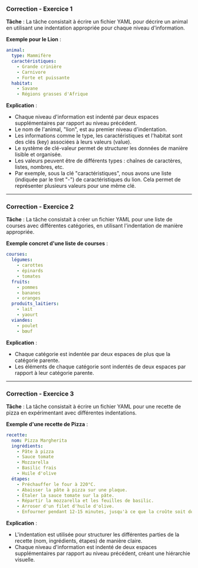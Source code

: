 ### Correction - Exercice 1

**Tâche** :
La tâche consistait à écrire un fichier YAML pour décrire un animal en utilisant une indentation appropriée pour chaque niveau d'information.

**Exemple pour le Lion** :
```yaml
animal:
  type: Mammifère
  caractéristiques:
    - Grande crinière
    - Carnivore
    - Forte et puissante
  habitat:
    - Savane
    - Régions grasses d'Afrique
```

**Explication** :
- Chaque niveau d'information est indenté par deux espaces supplémentaires par rapport au niveau précédent.
- Le nom de l'animal, "lion", est au premier niveau d'indentation.
- Les informations comme le type, les caractéristiques et l'habitat sont des clés (key) associées à leurs valeurs (value).
- Le système de clé-valeur permet de structurer les données de manière lisible et organisée.
- Les valeurs peuvent être de différents types : chaînes de caractères, listes, nombres, etc.
- Par exemple, sous la clé "caractéristiques", nous avons une liste (indiquée par le tiret "-") de caractéristiques du lion. Cela permet de représenter plusieurs valeurs pour une même clé.

-------------------------

### Correction - Exercice 2

**Tâche** :
La tâche consistait à créer un fichier YAML pour une liste de courses avec différentes catégories, en utilisant l'indentation de manière appropriée.

**Exemple concret d'une liste de courses** :
```yaml
courses:
  légumes:
    - carottes
    - épinards
    - tomates
  fruits:
    - pommes
    - bananes
    - oranges
  produits_laitiers:
    - lait
    - yaourt
  viandes:
    - poulet
    - bœuf
```

**Explication** :
- Chaque catégorie est indentée par deux espaces de plus que la catégorie parente.
- Les éléments de chaque catégorie sont indentés de deux espaces par rapport à leur catégorie parente.

-------------------------

### Correction - Exercice 3

**Tâche** :
La tâche consistait à écrire un fichier YAML pour une recette de pizza en expérimentant avec différentes indentations.

**Exemple d'une recette de Pizza** :
```yaml
recette:
  nom: Pizza Margherita
  ingrédients:
    - Pâte à pizza
    - Sauce tomate
    - Mozzarella
    - Basilic frais
    - Huile d'olive
  étapes:
    - Préchauffer le four à 220°C.
    - Abaisser la pâte à pizza sur une plaque.
    - Étaler la sauce tomate sur la pâte.
    - Répartir la mozzarella et les feuilles de basilic.
    - Arroser d'un filet d'huile d'olive.
    - Enfourner pendant 12-15 minutes, jusqu'à ce que la croûte soit dorée.
```

**Explication** :
- L'indentation est utilisée pour structurer les différentes parties de la recette (nom, ingrédients, étapes) de manière claire.
- Chaque niveau d'information est indenté de deux espaces supplémentaires par rapport au niveau précédent, créant une hiérarchie visuelle.

